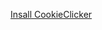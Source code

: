 [Insall CookieClicker](https://github.com/K4sperl/cookie_clicker.bat/blob/main/CookieFiles_1.0.zip)
